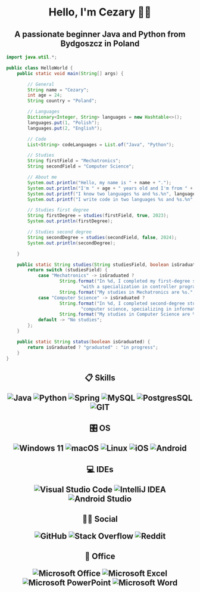 <h1 align="center">Hello, I'm Cezary 👋👋</h1>
<h2 align="center">A passionate beginner Java and Python from Bydgoszcz in Poland</h2>

<table class="center">

<tr>

```java
import java.util.*;

public class HelloWorld {
    public static void main(String[] args) {

        // General
        String name = "Cezary";
        int age = 24;
        String country = "Poland";

        // Languages
        Dictionary<Integer, String> languages = new Hashtable<>();
        languages.put(1, "Polish");
        languages.put(2, "English");

        // Code
        List<String> codeLanguages = List.of("Java", "Python");

        // Studies
        String firstField = "Mechatronics";
        String secondField = "Computer Science";

        // About me
        System.out.println("Hello, my name is " + name + ".");
        System.out.println("I'm " + age + " years old and I'm from " + country + ".");
        System.out.printf("I know two languages %s and %s.%n", languages.get(1), languages.get(2));
        System.out.printf("I write code in two languages %s and %s.%n", codeLanguages.get(0), codeLanguages.get(1));

        // Studies first degree
        String firstDegree = studies(firstField, true, 2023);
        System.out.println(firstDegree);

        // Studies second degree
        String secondDegree = studies(secondField, false, 2024);
        System.out.println(secondDegree);

    }

    public static String studies(String studiesField, boolean isGraduated, int graduationYear) {
        return switch (studiesField) {
            case "Mechatronics" -> isGraduated ?
                    String.format("In %d, I completed my first-degree studies in Mechatronics Engineering " +
                            "with a specialization in controller programming.", graduationYear) :
                    String.format("My studies in Mechatronics are %s.", status(isGraduated));
            case "Computer Science" -> isGraduated ?
                    String.format("In %d, I completed second-degree studies with a master's degree in " +
                            "computer science, specializing in information processing systems.", graduationYear) :
                    String.format("My studies in Computer Science are %s.", status(isGraduated));
            default -> "No studies";
        };
    }

    public static String status(boolean isGraduated) {
        return isGraduated ? "graduated" : "in progress";
    }
}
```
</tr>

<tr>

<h2 align="center">📋 Skills

![Java](https://img.shields.io/badge/java-%23ED8B00.svg?style=for-the-badge&logo=openjdk&logoColor=white)
![Python](https://img.shields.io/badge/python-3670A0?style=for-the-badge&logo=python&logoColor=ffdd54)
![Spring](https://img.shields.io/badge/Spring-6DB33F?style=for-the-badge&logo=spring&logoColor=white)
![MySQL](https://img.shields.io/badge/MySQL-00000F?style=for-the-badge&logo=mysql&logoColor=white)
![PostgresSQL](https://img.shields.io/badge/PostgreSQL-316192?style=for-the-badge&logo=postgresql&logoColor=white)
![GIT](https://img.shields.io/badge/GIT-E44C30?style=for-the-badge&logo=git&logoColor=white)
</h2>

</tr>

<tr>

<h2 align="center">🎛️ OS

![Windows 11](https://img.shields.io/badge/Windows%2011-%230079d5.svg?style=for-the-badge&logo=Windows%2011&logoColor=white)
![macOS](https://img.shields.io/badge/mac%20os-000000?style=for-the-badge&logo=macos&logoColor=F0F0F0)
![Linux](https://img.shields.io/badge/Linux-FCC624?style=for-the-badge&logo=linux&logoColor=black)
![iOS](https://img.shields.io/badge/iOS-000000?style=for-the-badge&logo=ios&logoColor=white)
![Android](https://img.shields.io/badge/Android-3DDC84?style=for-the-badge&logo=android&logoColor=white)
</h2>

</tr>

<tr>

<h2 align="center">💻 IDEs

![Visual Studio Code](https://img.shields.io/badge/Visual%20Studio%20Code-0078d7.svg?style=for-the-badge&logo=visual-studio-code&logoColor=white)
![IntelliJ IDEA](https://img.shields.io/badge/IntelliJIDEA-000000.svg?style=for-the-badge&logo=intellij-idea&logoColor=white)
![Android Studio](https://img.shields.io/badge/Android%20Studio-3DDC84.svg?style=for-the-badge&logo=android-studio&logoColor=white)
</h2>

</tr>

<tr>

<h2 align="center">🧑‍💻 Social

![GitHub](https://img.shields.io/badge/GitHub-100000?style=for-the-badge&logo=github&logoColor=white)
![Stack Overflow](https://img.shields.io/badge/-Stackoverflow-FE7A16?style=for-the-badge&logo=stack-overflow&logoColor=white)
![Reddit](https://img.shields.io/badge/Reddit-%23FF4500.svg?style=for-the-badge&logo=Reddit&logoColor=white)
</h2>

</tr>

<tr>

<h2 align="center">🏢 Office

![Microsoft Office](https://img.shields.io/badge/Microsoft_Office-D83B01?style=for-the-badge&logo=microsoft-office&logoColor=white)
![Microsoft Excel](https://img.shields.io/badge/Microsoft_Excel-217346?style=for-the-badge&logo=microsoft-excel&logoColor=white)
![Microsoft PowerPoint](https://img.shields.io/badge/Microsoft_PowerPoint-B7472A?style=for-the-badge&logo=microsoft-powerpoint&logoColor=white)
![Microsoft Word](https://img.shields.io/badge/Microsoft_Word-2B579A?style=for-the-badge&logo=microsoft-word&logoColor=white)
</h2>

</tr>

</table>

<!--
**Roquv13/Roquv13** is a ✨ _special_ ✨ repository because its `README.md` (this file) appears on your GitHub profile.

Here are some ideas to get you started:

- 🔭 I’m currently working on ...
- 🌱 I’m currently learning ...
- 👯 I’m looking to collaborate on ...
- 🤔 I’m looking for help with ...
- 💬 Ask me about ...
- 📫 How to reach me: ...
- 😄 Pronouns: ...
- ⚡ Fun fact: ...
-->
